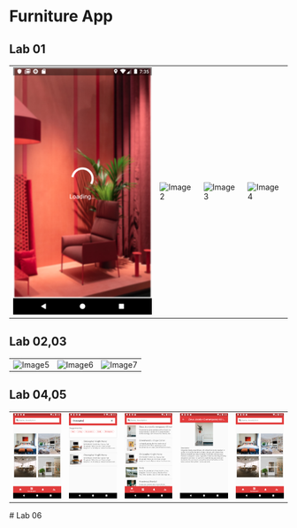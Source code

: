 # Furniture App
## Lab 01
<table border="0">
<tr>
<td>
<img alt="Image1" src="screeshoots/Picture1.png">
</td>
<td>
<img alt="Image2" src="https://user-images.githubusercontent.com/61627936/94230656-a6c82580-ff2c-11ea-951f-4b38ec619fcd.png">
</td>
<td>
<img alt="Image3" src="https://user-images.githubusercontent.com/61627936/94230660-a760bc00-ff2c-11ea-8c0f-6d612a3cbfe9.png">
</td>
<td>
<img alt="Image4" src="https://user-images.githubusercontent.com/61627936/94230661-a7f95280-ff2c-11ea-8747-ec7c0e54f8ec.png">
</td>
</tr>
</table>

## Lab 02,03
<table border="0">
<tr>
<td>
<img alt="Image5" src="https://user-images.githubusercontent.com/61627936/94231082-7f258d00-ff2d-11ea-9b73-217d7c03164f.png">
</td>
<td>
<img alt="Image6" src="https://user-images.githubusercontent.com/61627936/94231088-82b91400-ff2d-11ea-823c-1a198c0d96a1.png">
</td>
<td>
<img alt="Image7" src="https://user-images.githubusercontent.com/61627936/94231089-83ea4100-ff2d-11ea-88b3-5e7d64179807.png">
</td>
</tr>
</table>

## Lab 04,05
<table border="0">
<tr>
<td>
<img alt="Image8" src="screeshoots/Picture8.png">
</td>
<td>
<img alt="Image9" src="screeshoots/Picture9.png">
</td>
<td>
<img alt="Image10" src="screeshoots/Picture10.png">
</td>
<td>
<img alt="Image11" src="screeshoots/Picture11.png">
</td>
<td>
<img alt="Image12" src="screeshoots/Picture12.png">
</td>
</tr>
</table>  
# Lab 06
